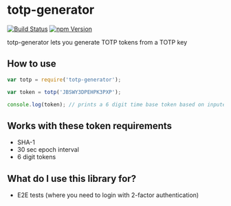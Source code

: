 # totp-generator

[![Build Status](https://travis-ci.org/bellstrand/totp-generator.svg?branch=master)](https://travis-ci.org/bellstrand/totp-generator)
[![npm Version](https://img.shields.io/npm/v/totp-generator.svg)](https://www.npmjs.com/package/totp-generator)

totp-generator lets you generate TOTP tokens from a TOTP key

## How to use

```javascript
var totp = require('totp-generator');

var token = totp('JBSWY3DPEHPK3PXP');

console.log(token); // prints a 6 digit time base token based on inputed key and time
```

## Works with these token requirements

- SHA-1
- 30 sec epoch interval
- 6 digit tokens

## What do I use this library for?

- E2E tests (where you need to login with 2-factor authentication)

